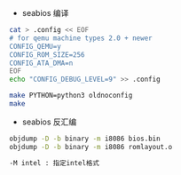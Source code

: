 
- seabios 编译
```bash
cat > .config << EOF
# for qemu machine types 2.0 + newer
CONFIG_QEMU=y
CONFIG_ROM_SIZE=256
CONFIG_ATA_DMA=n
EOF
echo "CONFIG_DEBUG_LEVEL=9" >> .config

make PYTHON=python3 oldnoconfig
make

```

- seabios 反汇编
```bash
objdump -D -b binary -m i8086 bios.bin
objdump -D -b binary -m i8086 romlayout.o

-M intel : 指定intel格式

```

